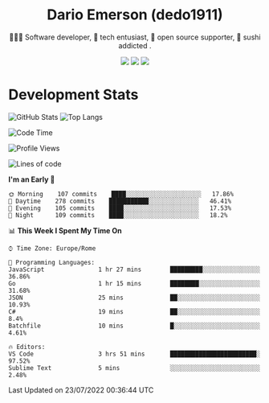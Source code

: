 <div align="center">
  
# Dario Emerson (dedo1911)
👨🏼‍💻 Software developer, 🔧 tech entusiast, 🙌 open source supporter, 🍣 sushi addicted .

[![](https://img.shields.io/badge/-Linkedin-informational?style=for-the-badge&logo=linkedin&logoColor=white&color=2867B2)](http://linkedin.com/in/dedo1911)
[![](https://img.shields.io/badge/-Telegram-informational?style=for-the-badge&logo=telegram&logoColor=white&color=0088cc)](https://t.me/dedo1911)
[![](https://img.shields.io/badge/-Facebook-informational?style=for-the-badge&logo=facebook&logoColor=white&color=3b5998)](https://fb.com/dedo1911)

</div>

# Development Stats

![GitHub Stats](https://github-readme-stats.vercel.app/api?username=dedo1911&hide=&count_private=true&title_color=84cc16&text_color=ffffff&icon_color=84cc16&bg_color=1c1917&hide_border=true&border_radius=0&show_icons=true)
![Top Langs](https://github-readme-stats.vercel.app/api/top-langs/?username=dedo1911&theme=chartreuse-dark&layout=compact)

<!--START_SECTION:waka-->
![Code Time](http://img.shields.io/badge/Code%20Time-0%20secs-blue)

![Profile Views](http://img.shields.io/badge/Profile%20Views-0-blue)

![Lines of code](https://img.shields.io/badge/From%20Hello%20World%20I%27ve%20Written-60%20Thousand%20lines%20of%20code-blue)

**I'm an Early 🐤** 

```text
🌞 Morning    107 commits    ████░░░░░░░░░░░░░░░░░░░░░   17.86% 
🌆 Daytime    278 commits    ███████████░░░░░░░░░░░░░░   46.41% 
🌃 Evening    105 commits    ████░░░░░░░░░░░░░░░░░░░░░   17.53% 
🌙 Night      109 commits    ████░░░░░░░░░░░░░░░░░░░░░   18.2%

```


📊 **This Week I Spent My Time On** 

```text
⌚︎ Time Zone: Europe/Rome

💬 Programming Languages: 
JavaScript               1 hr 27 mins        █████████░░░░░░░░░░░░░░░░   36.86% 
Go                       1 hr 15 mins        ████████░░░░░░░░░░░░░░░░░   31.68% 
JSON                     25 mins             ██░░░░░░░░░░░░░░░░░░░░░░░   10.93% 
C#                       19 mins             ██░░░░░░░░░░░░░░░░░░░░░░░   8.4% 
Batchfile                10 mins             █░░░░░░░░░░░░░░░░░░░░░░░░   4.61%

🔥 Editors: 
VS Code                  3 hrs 51 mins       ████████████████████████░   97.52% 
Sublime Text             5 mins              ░░░░░░░░░░░░░░░░░░░░░░░░░   2.48%

```


 Last Updated on 23/07/2022 00:36:44 UTC
<!--END_SECTION:waka-->

<!--
**dedo1911/dedo1911** is a ✨ _special_ ✨ repository because its `README.md` (this file) appears on your GitHub profile.

Here are some ideas to get you started:

- 🔭 I’m currently working on ...
- 🌱 I’m currently learning ...
- 👯 I’m looking to collaborate on ...
- 🤔 I’m looking for help with ...
- 💬 Ask me about ...
- 📫 How to reach me: ...
- 😄 Pronouns: ...
- ⚡ Fun fact: ...
-->
